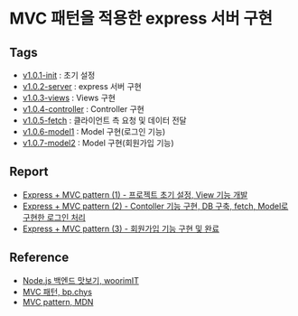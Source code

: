 # MVC 패턴을 적용한 express 서버 구현

## Tags
- [v1.0.1-init](https://github.com/choewy/express-mvc-pattern/tree/v1.0.1-init) : 초기 설정
- [v1.0.2-server](https://github.com/choewy/express-mvc-pattern/tree/v1.0.2-server) : express 서버 구현
- [v1.0.3-views](https://github.com/choewy/express-mvc-pattern/tree/v1.0.3-views) : Views 구현
- [v1.0.4-controller](https://github.com/choewy/express-mvc-pattern/tree/v1.0.4-controller) : Controller 구현
- [v1.0.5-fetch](https://github.com/choewy/express-mvc-pattern/tree/v1.0.5-fetch) : 클라이언트 측 요청 및 데이터 전달
- [v1.0.6-model1](https://github.com/choewy/express-mvc-pattern/tree/v1.0.6-model1) : Model 구현(로그인 기능)
- [v1.0.7-model2](https://github.com/choewy/express-mvc-pattern/tree/v1.0.7-model2) : Model 구현(회원가입 기능)

## Report

- [Express + MVC pattern (1) - 프로젝트 초기 설정, View 기능 개발](https://choewy.tistory.com/121)
- [Express + MVC pattern (2) - Contoller 기능 구현, DB 구축, fetch, Model로 구현한 로그인 처리](https://choewy.tistory.com/122)
- [Express + MVC pattern (3) - 회원가입 기능 구현 및 완료](https://choewy.tistory.com/123)

## Reference

- [Node.js 백엔드 맛보기, woorimIT](https://www.youtube.com/playlist?list=PLSK4WsJ8JS4cQ-niGNum4bkK_THHOizTs)
- [MVC 패턴, bp.chys](https://velog.io/@ljinsk3/MVC-%ED%8C%A8%ED%84%B4)
- [MVC pattern, MDN](https://developer.mozilla.org/ko/docs/Glossary/MVC)